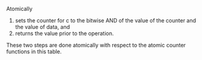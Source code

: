 Atomically

1. sets the counter for c to the bitwise AND of the value of the counter and the value of data, and
2. returns the value prior to the operation.

These two steps are done atomically with respect to the atomic counter functions in this table.